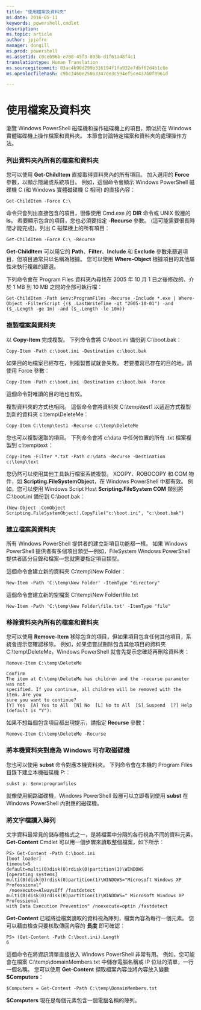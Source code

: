 ```yaml
---
title: "使用檔案及資料夾"
ms.date: 2016-05-11
keywords: powershell,cmdlet
description: 
ms.topic: article
author: jpjofre
manager: dongill
ms.prod: powershell
ms.assetid: c0ceb96b-e708-45f3-803b-d1f61a48f4c1
translationtype: Human Translation
ms.sourcegitcommit: 03ac4b90d299b316194f1fa932e7dbf62d4b1c8e
ms.openlocfilehash: c9bc3460e25063347de3c594ef5ce437b0f8961d

---
```


# 使用檔案及資料夾
瀏覽 Windows PowerShell 磁碟機和操作磁碟機上的項目，類似於在 Windows 實體磁碟機上操作檔案和資料夾。 本節會討論特定檔案和資料夾的處理操作方法。

### 列出資料夾內所有的檔案和資料夾
您可以使用 **Get\-ChildItem** 直接取得資料夾內的所有項目。 加入選用的 **Force** 參數，以顯示隱藏或系統項目。 例如，這個命令會顯示 Windows PowerShell 磁碟機 C (和 Windows 實體磁碟機 C 相同) 的直接內容︰

```
Get-ChildItem -Force C:\
```

命令只會列出直接包含的項目，很像使用 Cmd.exe 的 **DIR** 命令或 UNIX 殼層的 **ls**。 若要顯示包含的項目，您也必須要指定 **\-Recurse** 參數。 (這可能需要很長時間才能完成)。列出 C 磁碟機上的所有項目︰

```
Get-ChildItem -Force C:\ -Recurse
```

**Get\-ChildItem** 可以用它的 **Path**、**Filter**、**Include** 和 **Exclude** 參數來篩選項目，但項目通常只以名稱為根據。 您可以使用 **Where\-Object** 根據項目的其他屬性來執行複雜的篩選。

下列命令會在 Program Files 資料夾內尋找在 2005 年 10 月 1 日之後修改的、介於 1 MB 到 10 MB 之間的全部可執行檔︰

```
Get-ChildItem -Path $env:ProgramFiles -Recurse -Include *.exe | Where-Object -FilterScript {($_.LastWriteTime -gt "2005-10-01") -and ($_.Length -ge 1m) -and ($_.Length -le 10m)}
```

### 複製檔案與資料夾
以 **Copy\-Item** 完成複製。 下列命令會將 C:\\boot.ini 備份到 C:\\boot.bak：

```
Copy-Item -Path c:\boot.ini -Destination c:\boot.bak
```

如果目的地檔案已經存在，則複製嘗試就會失敗。 若要覆寫已存在的目的地，請使用 Force 參數︰

```
Copy-Item -Path c:\boot.ini -Destination c:\boot.bak -Force
```

這個命令對唯讀的目的地也有效。

複製資料夾的方式也相同。 這個命令會將資料夾 C:\\temp\\test1 以遞迴方式複製到新的資料夾 c:\\temp\\DeleteMe︰

```
Copy-Item C:\temp\test1 -Recurse c:\temp\DeleteMe
```

您也可以複製選取的項目。 下列命令會將 c:\\data 中任何位置的所有 .txt 檔案複製到 c:\\temp\\text︰

```
Copy-Item -Filter *.txt -Path c:\data -Recurse -Destination c:\temp\text
```

您仍然可以使用其他工具執行檔案系統複製。 XCOPY、ROBOCOPY 和 COM 物件，如 **Scripting.FileSystemObject**，在 Windows PowerShell 中都有效。 例如，您可以使用 Windows Script Host **Scripting.FileSystem COM** 類別將 C:\\boot.ini 備份到 C:\\boot.bak︰

```
(New-Object -ComObject Scripting.FileSystemObject).CopyFile("c:\boot.ini", "c:\boot.bak")
```

### 建立檔案與資料夾
所有 Windows PowerShell 提供者的建立新項目功能都一樣。 如果 Windows PowerShell 提供者有多個項目類型—例如，FileSystem Windows PowerShell 提供者區分目錄和檔案—您就需要指定項目類型。

這個命令會建立新的資料夾 C:\\temp\\New Folder：

```
New-Item -Path 'C:\temp\New Folder' -ItemType "directory"
```

這個命令會建立新的空檔案 C:\\temp\\New Folder\\file.txt

```
New-Item -Path 'C:\temp\New Folder\file.txt' -ItemType "file"
```

### 移除資料夾內所有的檔案和資料夾
您可以使用 **Remove\-Item** 移除包含的項目，但如果項目包含任何其他項目，系統會提示您確認移除。 例如，如果您嘗試刪除包含其他項目的資料夾 C:\\temp\\DeleteMe，Windows PowerShell 就會先提示您確認再刪除資料夾︰

```
Remove-Item C:\temp\DeleteMe

Confirm
The item at C:\temp\DeleteMe has children and the -recurse parameter was not
specified. If you continue, all children will be removed with the item. Are you
sure you want to continue?
[Y] Yes  [A] Yes to All  [N] No  [L] No to All  [S] Suspend  [?] Help
(default is "Y"):
```

如果不想每個包含項目都出現提示，請指定 **Recurse** 參數：

```
Remove-Item C:\temp\DeleteMe -Recurse
```

### 將本機資料夾對應為 Windows 可存取磁碟機
您也可以使用 **subst** 命令對應本機資料夾。 下列命令會在本機的 Program Files 目錄下建立本機磁碟機 P:︰

```
subst p: $env:programfiles
```

就像使用網路磁碟機，Windows PowerShell 殼層可以立即看到使用 **subst** 在 Windows PowerShell 內對應的磁碟機。

### 將文字檔讀入陣列
文字資料最常見的儲存體格式之一，是將檔案中分隔的各行視為不同的資料元素。 **Get\-Content** Cmdlet 可以用一個步驟來讀取整個檔案，如下所示︰

```
PS> Get-Content -Path C:\boot.ini
[boot loader]
timeout=5
default=multi(0)disk(0)rdisk(0)partition(1)\WINDOWS
[operating systems]
multi(0)disk(0)rdisk(0)partition(1)\WINDOWS="Microsoft Windows XP Professional"
 /noexecute=AlwaysOff /fastdetect
multi(0)disk(0)rdisk(0)partition(1)\WINDOWS=" Microsoft Windows XP Professional 
with Data Execution Prevention" /noexecute=optin /fastdetect
```

**Get\-Content** 已經將從檔案讀取的資料視為陣列，檔案內容為每行一個元素。 您可以藉由檢查只要核取傳回內容的 **長度** 即可確認︰

```
PS> (Get-Content -Path C:\boot.ini).Length
6
```

這個命令在將資訊清單直接放入 Windows PowerShell 非常有用。 例如，您可能會在檔案 C:\\temp\\domainMembers.txt 中儲存電腦名稱或 IP 位址的清單，一行一個名稱。 您可以使用 **Get\-Content** 擷取檔案內容並將內容放入變數 **$Computers**：

```
$Computers = Get-Content -Path C:\temp\DomainMembers.txt
```

**$Computers** 現在是每個元素包含一個電腦名稱的陣列。




<!--HONumber=Jun16_HO4-->


